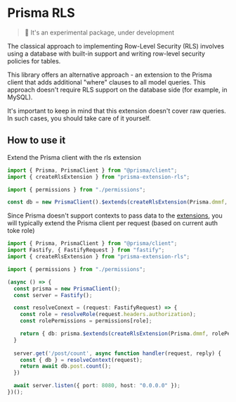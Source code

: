 # Prisma RLS

> 🚧 It's an experimental package, under development

The classical approach to implementing Row-Level Security (RLS) involves using a database with built-in support and writing row-level security policies for tables.

This library offers an alternative approach - an extension to the Prisma client that adds additional "where" clauses to all model queries. This approach doesn't require RLS support on the database side (for example, in MySQL).

It's important to keep in mind that this extension doesn't cover raw queries. In such cases, you should take care of it yourself.

## How to use it

Extend the Prisma client with the rls extension

```typescript
import { Prisma, PrismaClient } from "@prisma/client";
import { createRlsExtension } from "prisma-extension-rls";

import { permissions } from "./permissions";

const db = new PrismaClient().$extends(createRlsExtension(Prisma.dmmf, permissions, null));
```

Since Prisma doesn't support contexts to pass data to the [extensions](https://www.prisma.io/docs/orm/prisma-client/client-extensions), you will typically extend the Prisma client per request (based on current auth toke role)

```typescript
import { Prisma, PrismaClient } from "@prisma/client";
import Fastify, { FastifyRequest } from "fastify";
import { createRlsExtension } from "prisma-extension-rls";

import { permissions } from "./permissions";

(async () => {
  const prisma = new PrismaClient();
  const server = Fastify();

  const resolveConext = (request: FastifyRequest) => {
    const role = resolveRole(request.headers.authorization);
    const rolePermissions = permissions[role];

    return { db: prisma.$extends(createRlsExtension(Prisma.dmmf, rolePermissions, { role })) };
  }
  
  server.get('/post/count', async function handler(request, reply) {
    const { db } = resolveContext(request);
    return await db.post.count();
  })

  await server.listen({ port: 8080, host: "0.0.0.0" });
})();
```
